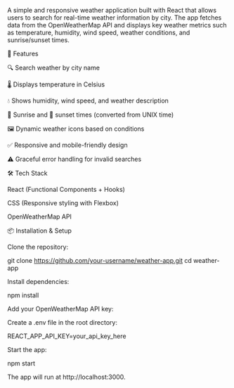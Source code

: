 A simple and responsive weather application built with React that allows users to search for real-time weather information by city. The app fetches data from the OpenWeatherMap API and displays key weather metrics such as temperature, humidity, wind speed, weather conditions, and sunrise/sunset times.

🚀 Features

🔍 Search weather by city name

🌡️ Displays temperature in Celsius

💧 Shows humidity, wind speed, and weather description

🌅 Sunrise and 🌇 sunset times (converted from UNIX time)

🖼️ Dynamic weather icons based on conditions

✅ Responsive and mobile-friendly design

⚠️ Graceful error handling for invalid searches

🛠️ Tech Stack

React (Functional Components + Hooks)

CSS (Responsive styling with Flexbox)

OpenWeatherMap API

📦 Installation & Setup

Clone the repository:

git clone https://github.com/your-username/weather-app.git
cd weather-app


Install dependencies:

npm install


Add your OpenWeatherMap API key:

Create a .env file in the root directory:

REACT_APP_API_KEY=your_api_key_here


Start the app:

npm start


The app will run at http://localhost:3000.
